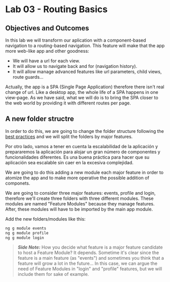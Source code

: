 # Lab 03 - Routing Basics
## Objectives and Outcomes
In this lab we will transform our aplication with a component-based navigation to a routing-based navigation. This feature will make that the app more web-like app and other goodness:

* We will have a url for each view. 
* It will allow us to navigate back and for (navigation history).
* It will allow manage advanced features like url parameters, child views, route guards...

Actually, the app is a SPA (Single Page Application) therefore there isn't real change of url. Like a desktop app, the whole life of a SPA happens in one view-page. As we have said, what we will do is to bring the SPA closer to the web world by providing it with different routes per page.


## A new folder structre

In order to do this, we are going to change the folder structure following the <a href="https://angular.io/guide/styleguide#style-04-07">best practices</a> and we will split the folders by major features. 

Por otro lado, vamos a tener en cuenta la escalabilidad de la aplicación y prepararemos la aplicación para alojar un gran número de componentes y funcionalidades diferentes. Es una buena práctica para hacer que su aplicación sea escalable sin caer en la excesiva complejidad.

We are going to do this adding a new module each major feature in order to atomize the app and to make more operative the possible addition of componets.

We are going to consider three major features: events, profile and login, therefore we'll create three folders with three different modules. These modules are named "Feature Modules" because they manage features. After, these modules will have to be imported by the main app module.

Add the new folders/modules like this:

```sh
ng g module events
ng g module profile
ng g module login
```

> **_Side Note:_**  How you decide what feature is a major feature candidate to host a Feature Module? It depends. Sometime it's clear since the feature is a main feature (as "events") and sometimes you think that a feature will grow a lot in the future... In this case, we can argue the need of Feature Modules in "login" and "profile" features, but we will include them for sake of example.